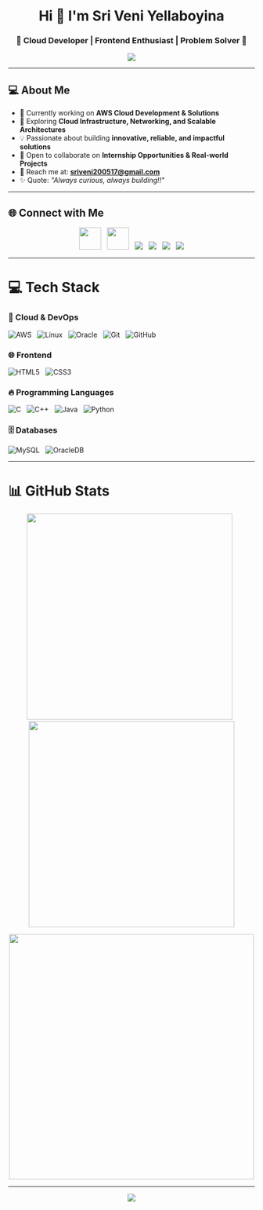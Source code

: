 <!-- 🌟 Stylish GitHub Profile README 🌟 -->
<h1 align="center">Hi 👋 I'm Sri Veni Yellaboyina</h1>
<h3 align="center">🌟 Cloud Developer | Frontend Enthusiast | Problem Solver 🌟</h3>
<!-- Typing Animation Header -->
<!-- Banner -->
<p align="center">
  <img src="https://capsule-render.vercel.app/api?type=waving&height=160&text=Welcome%20to%20My%20Profile!&fontAlign=50&fontColor=fff&color=gradient" />
</p>

---

## 💻 About Me  
- 🚀 Currently working on **AWS Cloud Development & Solutions**  
- 🌱 Exploring **Cloud Infrastructure, Networking, and Scalable Architectures**  
- 💡 Passionate about building **innovative, reliable, and impactful solutions**  
- 🤝 Open to collaborate on **Internship Opportunities & Real-world Projects**  
- 📧 Reach me at: **sriveni200517@gmail.com**  
- ✨ Quote: *"Always curious, always building!!"*  

---

## 🌐 Connect with Me
<p align="center">
  <a href="https://www.linkedin.com/in/sriveniyellaboyina/"><img src="https://skillicons.dev/icons?i=linkedin" width="45"/></a> &nbsp;
  <a href="https://github.com/Sriveniyellaboyina"><img src="https://skillicons.dev/icons?i=github" width="45"/></a> &nbsp;
  <a href="https://www.codechef.com/users/sriveni_200517"><img src="https://img.shields.io/badge/CodeChef-5B4638?style=for-the-badge&logo=codechef&logoColor=white"/></a> &nbsp;
  <a href="https://leetcode.com/u/Sri_veni_05/"><img src="https://img.shields.io/badge/LeetCode-FFA116?style=for-the-badge&logo=leetcode&logoColor=black"/></a> &nbsp;
  <a href="https://www.geeksforgeeks.org/user/sriveni7ov6/"><img src="https://img.shields.io/badge/GeeksforGeeks-2F8D46?style=for-the-badge&logo=geeksforgeeks&logoColor=white"/></a> &nbsp;
  <a href="https://www.hackerrank.com/profile/Sriveni200517"><img src="https://img.shields.io/badge/HackerRank-00EA64?style=for-the-badge&logo=hackerrank&logoColor=white"/></a>
</p>

---

# 💻 Tech Stack

### 🚀 Cloud & DevOps  
![AWS](https://img.shields.io/badge/AWS-%23FF9900.svg?style=for-the-badge&logo=amazonaws&logoColor=white) &nbsp;
![Linux](https://img.shields.io/badge/Linux-%23FCC624.svg?style=for-the-badge&logo=linux&logoColor=black) &nbsp;
![Oracle](https://img.shields.io/badge/Oracle-%23F00000.svg?style=for-the-badge&logo=oracle&logoColor=white) &nbsp;
![Git](https://img.shields.io/badge/Git-%23F05032.svg?style=for-the-badge&logo=git&logoColor=white) &nbsp;
![GitHub](https://img.shields.io/badge/GitHub-%23121011.svg?style=for-the-badge&logo=github&logoColor=white)  

### 🌐 Frontend  
![HTML5](https://img.shields.io/badge/HTML5-%23E34F26.svg?style=for-the-badge&logo=html5&logoColor=white) &nbsp;
![CSS3](https://img.shields.io/badge/CSS3-%231572B6.svg?style=for-the-badge&logo=css3&logoColor=white)  

### 🔥 Programming Languages  
![C](https://img.shields.io/badge/C-%2300599C.svg?style=for-the-badge&logo=c&logoColor=white) &nbsp;
![C++](https://img.shields.io/badge/C++-%2300599C.svg?style=for-the-badge&logo=c%2B%2B&logoColor=white) &nbsp;
![Java](https://img.shields.io/badge/Java-%23ED8B00.svg?style=for-the-badge&logo=openjdk&logoColor=white) &nbsp;
![Python](https://img.shields.io/badge/Python-%233776AB.svg?style=for-the-badge&logo=python&logoColor=white)  

### 🗄️ Databases  
![MySQL](https://img.shields.io/badge/MySQL-%234479A1.svg?style=for-the-badge&logo=mysql&logoColor=white) &nbsp;
![OracleDB](https://img.shields.io/badge/OracleDB-%23F80000.svg?style=for-the-badge&logo=oracle&logoColor=white)  

---

# 📊 GitHub Stats
<p align="center">
  <img src="https://github-readme-stats.vercel.app/api?username=Sriveniyellaboyina&theme=radical&hide_border=false&include_all_commits=true&count_private=true" width="420"/> &nbsp;
  <img src="https://github-readme-streak-stats.herokuapp.com/?user=Sriveniyellaboyina&theme=radical&hide_border=false" width="420"/> 
</p>

<p align="center">
  <img src="https://github-readme-stats.vercel.app/api/top-langs/?username=Sriveniyellaboyina&theme=radical&hide_border=false&include_all_commits=true&count_private=true&layout=compact" width="500"/>
</p>

---



<!-- Footer Banner -->
<p align="center">
  <img src="https://capsule-render.vercel.app/api?type=waving&height=120&section=footer&color=gradient"/>
</p>
